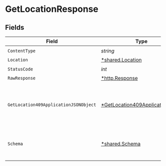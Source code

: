 # GetLocationResponse


## Fields

| Field                                                                                      | Type                                                                                       | Required                                                                                   | Description                                                                                |
| ------------------------------------------------------------------------------------------ | ------------------------------------------------------------------------------------------ | ------------------------------------------------------------------------------------------ | ------------------------------------------------------------------------------------------ |
| `ContentType`                                                                              | *string*                                                                                   | :heavy_check_mark:                                                                         | N/A                                                                                        |
| `Location`                                                                                 | [*shared.Location](../../models/shared/location.md)                                        | :heavy_minus_sign:                                                                         | OK                                                                                         |
| `StatusCode`                                                                               | *int*                                                                                      | :heavy_check_mark:                                                                         | N/A                                                                                        |
| `RawResponse`                                                                              | [*http.Response](https://pkg.go.dev/net/http#Response)                                     | :heavy_minus_sign:                                                                         | N/A                                                                                        |
| `GetLocation409ApplicationJSONObject`                                                      | [*GetLocation409ApplicationJSON](../../models/operations/getlocation409applicationjson.md) | :heavy_minus_sign:                                                                         | The data type's dataset has not been requested or is still syncing.                        |
| `Schema`                                                                                   | [*shared.Schema](../../models/shared/schema.md)                                            | :heavy_minus_sign:                                                                         | Your API request was not properly authorized.                                              |